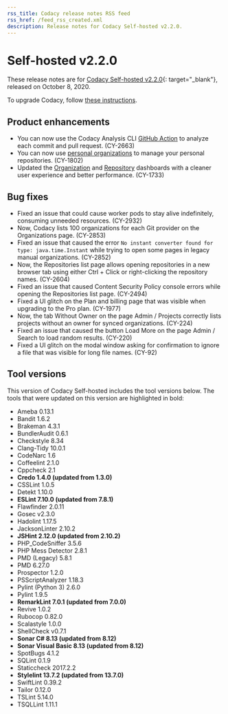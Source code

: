 ```yaml
---
rss_title: Codacy release notes RSS feed
rss_href: /feed_rss_created.xml
description: Release notes for Codacy Self-hosted v2.2.0.
---
```


# Self-hosted v2.2.0

These release notes are for [Codacy Self-hosted v2.2.0](https://github.com/codacy/chart/releases/tag/2.2.0){: target="_blank"}, released on October 8, 2020.

To upgrade Codacy, follow [these instructions](../../chart/maintenance/upgrade.md).

## Product enhancements

-   You can now use the Codacy Analysis CLI [GitHub Action](https://github.com/marketplace/actions/codacy-analysis-cli) to analyze each commit and pull request. (CY-2663)
-   You can now use [personal organizations](../../organizations/what-are-synced-organizations.md#adding-an-organization) to manage your personal repositories. (CY-1802)
-   Updated the [Organization](../../organizations/organization-overview.md) and [Repository](../../repositories/repository-dashboard.md) dashboards with a cleaner user experience and better performance. (CY-1733)

## Bug fixes

-   Fixed an issue that could cause worker pods to stay alive indefinitely, consuming unneeded resources. (CY-2932)
-   Now, Codacy lists 100 organizations for each Git provider on the Organizations page. (CY-2853)
-   Fixed an issue that caused the error `No instant converter found for type: java.time.Instant` while trying to open some pages in legacy manual organizations. (CY-2852)
-   Now, the Repositories list page allows opening repositories in a new browser tab using either Ctrl + Click or right-clicking the repository names. (CY-2604)
-   Fixed an issue that caused Content Security Policy console errors while opening the Repositories list page. (CY-2494)
-   Fixed a UI glitch on the Plan and billing page that was visible when upgrading to the Pro plan. (CY-1977)
-   Now, the tab Without Owner on the page Admin / Projects correctly lists projects without an owner for synced organizations. (CY-224)
-   Fixed an issue that caused the button Load More on the page Admin / Search to load random results. (CY-220)
-   Fixed a UI glitch on the modal window asking for confirmation to ignore a file that was visible for long file names. (CY-92)

## Tool versions

This version of Codacy Self-hosted includes the tool versions below. The tools that were updated on this version are highlighted in bold:

-   Ameba 0.13.1
-   Bandit 1.6.2
-   Brakeman 4.3.1
-   BundlerAudit 0.6.1
-   Checkstyle 8.34
-   Clang-Tidy 10.0.1
-   CodeNarc 1.6
-   Coffeelint 2.1.0
-   Cppcheck 2.1
-   **Credo 1.4.0 (updated from 1.3.0)**
-   CSSLint 1.0.5
-   Detekt 1.10.0
-   **ESLint 7.10.0 (updated from 7.8.1)**
-   Flawfinder 2.0.11
-   Gosec v2.3.0
-   Hadolint 1.17.5
-   JacksonLinter 2.10.2
-   **JSHint 2.12.0 (updated from 2.10.2)**
-   PHP_CodeSniffer 3.5.6
-   PHP Mess Detector 2.8.1
-   PMD (Legacy) 5.8.1
-   PMD 6.27.0
-   Prospector 1.2.0
-   PSScriptAnalyzer 1.18.3
-   Pylint (Python 3) 2.6.0
-   Pylint 1.9.5
-   **RemarkLint 7.0.1 (updated from 7.0.0)**
-   Revive 1.0.2
-   Rubocop 0.82.0
-   Scalastyle 1.0.0
-   ShellCheck v0.7.1
-   **Sonar C# 8.13 (updated from 8.12)**
-   **Sonar Visual Basic 8.13 (updated from 8.12)**
-   SpotBugs 4.1.2
-   SQLint 0.1.9
-   Staticcheck 2017.2.2
-   **Stylelint 13.7.2 (updated from 13.7.0)**
-   SwiftLint 0.39.2
-   Tailor 0.12.0
-   TSLint 5.14.0
-   TSQLLint 1.11.1
